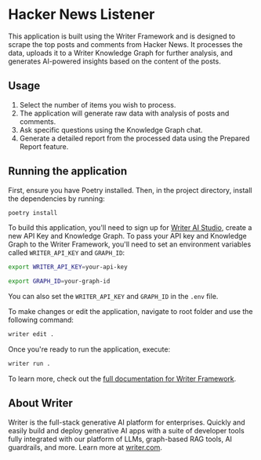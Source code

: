 # Hacker News Listener
This application is built using the Writer Framework and is designed to scrape the top posts and comments from Hacker News. It processes the data, uploads it to a Writer Knowledge Graph for further analysis, and generates AI-powered insights based on the content of the posts.

## Usage

1. Select the number of items you wish to process.
2. The application will generate raw data with analysis of posts and comments.
3. Ask specific questions using the Knowledge Graph chat.
4. Generate a detailed report from the processed data using the Prepared Report feature.

## Running the application
First, ensure you have Poetry installed. Then, in the project directory, install the dependencies by running:

```sh
poetry install
```

To build this application, you'll need to sign up for [Writer AI Studio](https://app.writer.com/aistudio/signup?utm_campaign=devrel), create a new API Key and Knowledge Graph. To pass your API key and Knowledge Graph to the Writer Framework, you'll need to set an environment variables called `WRITER_API_KEY` and `GRAPH_ID`:
```sh
export WRITER_API_KEY=your-api-key
```
```sh
export GRAPH_ID=your-graph-id
```

You can also set the `WRITER_API_KEY` and `GRAPH_ID` in the `.env` file.

To make changes or edit the application, navigate to root folder and use the following command:


```sh
writer edit .
```

Once you're ready to run the application, execute:

```sh
writer run .
```

To learn more, check out the [full documentation for Writer Framework](https://dev.writer.com/framework/introduction).

## About Writer

Writer is the full-stack generative AI platform for enterprises. Quickly and easily build and deploy generative AI apps with a suite of developer tools fully integrated with our platform of LLMs, graph-based RAG tools, AI guardrails, and more. Learn more at [writer.com](https://www.writer.com?utm_source=github&utm_medium=readme&utm_campaign=framework).
